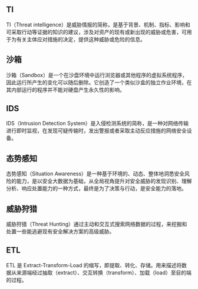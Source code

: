 ## TI
TI（Threat intelligence）是威胁情报的简称，是基于背景、机制、指标、影响和可采取行动等证据的知识的建议，涉及对资产的现有或新出现的威胁或危害，可用于为有关主体应对措施的决定，提供这种威胁或危险的信息。

## 沙箱
沙箱（Sandbox）是一个在沙盘环境中运行浏览器或其他程序的虚拟系统程序，因此运行所产生的变化可以随后删除。它创造了一个类似沙盒的独立作业环境，在其内部运行的程序并不能对硬盘产生永久性的影响。

## IDS
IDS（Intrusion Detection System）是入侵检测系统的简称，是一种对网络传输进行即时监视，在发现可疑传输时，发出警报或者采取主动反应措施的网络安全设备。

## 态势感知
态势感知（Situation Awareness）是一种基于环境的、动态、整体地洞悉安全风险的能力，是以安全大数据为基础，从全局视角提升对安全威胁的发现识别、理解分析、响应处置能力的一种方式，最终是为了决策与行动，是安全能力的落地。

## 威胁狩猎
威胁狩猎（Threat Hunting）通过主动和交互式搜索网络数据的过程，来挖掘和处置一些能逃避现有安全解决方案的高级威胁。

## ETL
ETL 是 Extract-Transform-Load 的缩写，即提取、转化、存储。用来描述将数据从来源端经过抽取（extract）、交互转换（transform）、加载（load）至目的端的过程。


